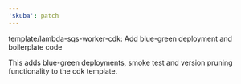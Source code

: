 ```yaml
---
'skuba': patch
---
```


template/lambda-sqs-worker-cdk: Add blue-green deployment and boilerplate code

This adds blue-green deployments, smoke test and version pruning functionality to the cdk template.
